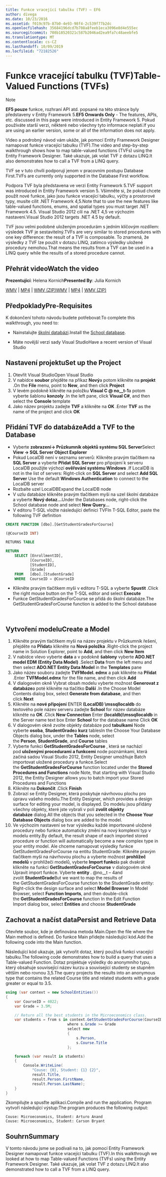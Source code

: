 ```yaml
---
title: Funkce vracející tabulku (TVF) – EF6
author: divega
ms.date: 10/23/2016
ms.assetid: f019c97b-87b0-4e93-98f4-2c539f77b2dc
ms.openlocfilehash: 35684196dcd7b708a8feeb1eca3096e8d4e555ec
ms.sourcegitcommit: 708b18520321c587b2046ad2ea9fa7c48aeebfe5
ms.translationtype: MT
ms.contentlocale: cs-CZ
ms.lasthandoff: 10/09/2019
ms.locfileid: "72182526"
---
```

# <a name="table-valued-functions-tvfs"></a><span data-ttu-id="110d1-102">Funkce vracející tabulku (TVF)</span><span class="sxs-lookup"><span data-stu-id="110d1-102">Table-Valued Functions (TVFs)</span></span>
> [!NOTE]
> <span data-ttu-id="110d1-103">**EF5 pouze** funkce, rozhraní API atd. popsané na této stránce byly představeny v Entity Framework 5.</span><span class="sxs-lookup"><span data-stu-id="110d1-103">**EF5 Onwards Only** - The features, APIs, etc. discussed in this page were introduced in Entity Framework 5.</span></span> <span data-ttu-id="110d1-104">Pokud používáte starší verzi, některé nebo všechny tyto informace neplatí.</span><span class="sxs-lookup"><span data-stu-id="110d1-104">If you are using an earlier version, some or all of the information does not apply.</span></span>

<span data-ttu-id="110d1-105">Video a podrobný návod vám ukáže, jak pomocí Entity Framework Designer namapovat funkce vracející tabulku (TVF).</span><span class="sxs-lookup"><span data-stu-id="110d1-105">The video and step-by-step walkthrough shows how to map table-valued functions (TVFs) using the Entity Framework Designer.</span></span> <span data-ttu-id="110d1-106">Také ukazuje, jak volat TVF z dotazu LINQ.</span><span class="sxs-lookup"><span data-stu-id="110d1-106">It also demonstrates how to call a TVF from a LINQ query.</span></span>

<span data-ttu-id="110d1-107">TVF se v tuto chvíli podporují jenom v pracovním postupu Database First.</span><span class="sxs-lookup"><span data-stu-id="110d1-107">TVFs are currently only supported in the Database First workflow.</span></span>

<span data-ttu-id="110d1-108">Podpora TVF byla představena ve verzi Entity Framework 5.</span><span class="sxs-lookup"><span data-stu-id="110d1-108">TVF support was introduced in Entity Framework version 5.</span></span> <span data-ttu-id="110d1-109">Všimněte si, že pokud chcete použít nové funkce, jako jsou funkce vracející tabulku, výčty a prostorové typy, musíte cílit .NET Framework 4,5.</span><span class="sxs-lookup"><span data-stu-id="110d1-109">Note that to use the new features like table-valued functions, enums, and spatial types you must target .NET Framework 4.5.</span></span> <span data-ttu-id="110d1-110">Visual Studio 2012 cílí na .NET 4,5 ve výchozím nastavení.</span><span class="sxs-lookup"><span data-stu-id="110d1-110">Visual Studio 2012 targets .NET 4.5 by default.</span></span>

<span data-ttu-id="110d1-111">TVF jsou velmi podobné uloženým procedurám s jedním klíčovým rozdílem: výsledek TVF je sestavitelný.</span><span class="sxs-lookup"><span data-stu-id="110d1-111">TVFs are very similar to stored procedures with one key difference: the result of a TVF is composable.</span></span> <span data-ttu-id="110d1-112">To znamená, že výsledky z TVF lze použít v dotazu LINQ, zatímco výsledky uložené procedury nemohou.</span><span class="sxs-lookup"><span data-stu-id="110d1-112">That means the results from a TVF can be used in a LINQ query while the results of a stored procedure cannot.</span></span>

## <a name="watch-the-video"></a><span data-ttu-id="110d1-113">Přehrát video</span><span class="sxs-lookup"><span data-stu-id="110d1-113">Watch the video</span></span>

<span data-ttu-id="110d1-114">**Prezentující**: Helena Kornich</span><span class="sxs-lookup"><span data-stu-id="110d1-114">**Presented By**: Julia Kornich</span></span>

<span data-ttu-id="110d1-115">[WMV](https://download.microsoft.com/download/6/0/A/60A6E474-5EF3-4E1E-B9EA-F51D2DDB446A/HDI-ITPro-MSDN-winvideo-tvf.wmv) | [MP4](https://download.microsoft.com/download/6/0/A/60A6E474-5EF3-4E1E-B9EA-F51D2DDB446A/HDI-ITPro-MSDN-mp4video-tvf.m4v) | [WMV (ZIP)](https://download.microsoft.com/download/6/0/A/60A6E474-5EF3-4E1E-B9EA-F51D2DDB446A/HDI-ITPro-MSDN-winvideo-tvf.zip)</span><span class="sxs-lookup"><span data-stu-id="110d1-115">[WMV](https://download.microsoft.com/download/6/0/A/60A6E474-5EF3-4E1E-B9EA-F51D2DDB446A/HDI-ITPro-MSDN-winvideo-tvf.wmv) | [MP4](https://download.microsoft.com/download/6/0/A/60A6E474-5EF3-4E1E-B9EA-F51D2DDB446A/HDI-ITPro-MSDN-mp4video-tvf.m4v) | [WMV (ZIP)](https://download.microsoft.com/download/6/0/A/60A6E474-5EF3-4E1E-B9EA-F51D2DDB446A/HDI-ITPro-MSDN-winvideo-tvf.zip)</span></span>

## <a name="pre-requisites"></a><span data-ttu-id="110d1-116">Předpoklady</span><span class="sxs-lookup"><span data-stu-id="110d1-116">Pre-Requisites</span></span>

<span data-ttu-id="110d1-117">K dokončení tohoto návodu budete potřebovat:</span><span class="sxs-lookup"><span data-stu-id="110d1-117">To complete this walkthrough, you need to:</span></span>

- <span data-ttu-id="110d1-118">Nainstalujte [školní databázi](~/ef6/resources/school-database.md).</span><span class="sxs-lookup"><span data-stu-id="110d1-118">Install the [School database](~/ef6/resources/school-database.md).</span></span>

- <span data-ttu-id="110d1-119">Máte novější verzi sady Visual Studio</span><span class="sxs-lookup"><span data-stu-id="110d1-119">Have a recent version of Visual Studio</span></span>

## <a name="set-up-the-project"></a><span data-ttu-id="110d1-120">Nastavení projektu</span><span class="sxs-lookup"><span data-stu-id="110d1-120">Set up the Project</span></span>

1.  <span data-ttu-id="110d1-121">Otevřít Visual Studio</span><span class="sxs-lookup"><span data-stu-id="110d1-121">Open Visual Studio</span></span>
2.  <span data-ttu-id="110d1-122">V nabídce **soubor** přejděte na příkaz **Nový**a potom klikněte na **projekt** .</span><span class="sxs-lookup"><span data-stu-id="110d1-122">On the **File** menu, point to **New**, and then click **Project**</span></span>
3.  <span data-ttu-id="110d1-123">V levém podokně klikněte na položku **Visual C @ no__t-1**a potom vyberte šablonu **konzoly** .</span><span class="sxs-lookup"><span data-stu-id="110d1-123">In the left pane, click **Visual C\#**, and then select the **Console** template</span></span>
4.  <span data-ttu-id="110d1-124">Jako název projektu zadejte **TVF** a klikněte na **OK** .</span><span class="sxs-lookup"><span data-stu-id="110d1-124">Enter **TVF** as the name of the project and click **OK**</span></span>

## <a name="add-a-tvf-to-the-database"></a><span data-ttu-id="110d1-125">Přidání TVF do databáze</span><span class="sxs-lookup"><span data-stu-id="110d1-125">Add a TVF to the Database</span></span>

-   <span data-ttu-id="110d1-126">Vyberte **zobrazení-&gt; Průzkumník objektů systému SQL Server**</span><span class="sxs-lookup"><span data-stu-id="110d1-126">Select **View -&gt; SQL Server Object Explorer**</span></span>
-   <span data-ttu-id="110d1-127">Pokud LocalDB není v seznamu serverů: Klikněte pravým tlačítkem na **SQL Server** a vyberte **Přidat SQL Server** pro připojení k serveru LocalDB použijte výchozí **ověřování systému Windows** .</span><span class="sxs-lookup"><span data-stu-id="110d1-127">If LocalDB is not in the list of servers: Right-click on **SQL Server** and select **Add SQL Server** Use the default **Windows Authentication** to connect to the LocalDB server</span></span>
-   <span data-ttu-id="110d1-128">Rozbalte uzel LocalDB</span><span class="sxs-lookup"><span data-stu-id="110d1-128">Expand the LocalDB node</span></span>
-   <span data-ttu-id="110d1-129">V uzlu databáze klikněte pravým tlačítkem myši na uzel školní databáze a vyberte **Nový dotaz...**</span><span class="sxs-lookup"><span data-stu-id="110d1-129">Under the Databases node, right-click the School database node and select **New Query…**</span></span>
-   <span data-ttu-id="110d1-130">V editoru T-SQL vložte následující definici TVF</span><span class="sxs-lookup"><span data-stu-id="110d1-130">In T-SQL Editor, paste the following TVF definition</span></span>

``` SQL
CREATE FUNCTION [dbo].[GetStudentGradesForCourse]

(@CourseID INT)

RETURNS TABLE

RETURN
    SELECT [EnrollmentID],
           [CourseID],
           [StudentID],
           [Grade]
    FROM   [dbo].[StudentGrade]
    WHERE  CourseID = @CourseID
```

-   <span data-ttu-id="110d1-131">Klikněte pravým tlačítkem myši v editoru T-SQL a vyberte **Spustit** .</span><span class="sxs-lookup"><span data-stu-id="110d1-131">Click the right mouse button on the T-SQL editor and select **Execute**</span></span>
-   <span data-ttu-id="110d1-132">Funkce GetStudentGradesForCourse se přidá do školní databáze.</span><span class="sxs-lookup"><span data-stu-id="110d1-132">The GetStudentGradesForCourse function is added to the School database</span></span>

 

## <a name="create-a-model"></a><span data-ttu-id="110d1-133">Vytvoření modelu</span><span class="sxs-lookup"><span data-stu-id="110d1-133">Create a Model</span></span>

1.  <span data-ttu-id="110d1-134">Klikněte pravým tlačítkem myši na název projektu v Průzkumník řešení, přejděte na **Přidat**a klikněte na **Nová položka** .</span><span class="sxs-lookup"><span data-stu-id="110d1-134">Right-click the project name in Solution Explorer, point to **Add**, and then click **New Item**</span></span>
2.  <span data-ttu-id="110d1-135">V nabídce vlevo vyberte **data** a v podokně **šablony** vyberte **ADO.NET model EDM (Entity Data Model)** .</span><span class="sxs-lookup"><span data-stu-id="110d1-135">Select **Data** from the left menu and then select **ADO.NET Entity Data Model** in the **Templates** pane</span></span>
3.  <span data-ttu-id="110d1-136">Jako název souboru zadejte **TVFModel. edmx** a pak klikněte na **Přidat** .</span><span class="sxs-lookup"><span data-stu-id="110d1-136">Enter **TVFModel.edmx** for the file name, and then click **Add**</span></span>
4.  <span data-ttu-id="110d1-137">V dialogovém okně Vybrat obsah modelu vyberte možnost **Generovat z databáze**a poté klikněte na tlačítko **Další** .</span><span class="sxs-lookup"><span data-stu-id="110d1-137">In the Choose Model Contents dialog box, select **Generate from database**, and then click **Next**</span></span>
5.  <span data-ttu-id="110d1-138">Klikněte na **nové připojení** ENTER **(LocalDB) \\mssqllocaldb** do textového pole název serveru zadejte **School** for název databáze klikněte na **OK** .</span><span class="sxs-lookup"><span data-stu-id="110d1-138">Click **New Connection** Enter **(localdb)\\mssqllocaldb** in the Server name text box Enter **School** for the database name Click **OK**</span></span>
6.  <span data-ttu-id="110d1-139">V dialogovém okně zvolte objekty databáze pod **tabulkami** Node vyberte **osoba**, **StudentGrade**a **kurz** tables</span><span class="sxs-lookup"><span data-stu-id="110d1-139">In the Choose Your Database Objects dialog box, under the **Tables** node, select the **Person**, **StudentGrade**, and **Course** tables</span></span>
7.  <span data-ttu-id="110d1-140">Vyberte funkci **GetStudentGradesForCourse** , která se nachází pod **uloženými procedurami a funkcemi** node poznámkami, která začíná sadou Visual Studio 2012, Entity Designer umožňuje Batch importovat uložené procedury a funkce.</span><span class="sxs-lookup"><span data-stu-id="110d1-140">Select the **GetStudentGradesForCourse** function located under the **Stored Procedures and Functions** node Note, that starting with Visual Studio 2012, the Entity Designer allows you to batch import your Stored Procedures and Functions</span></span>
8.  <span data-ttu-id="110d1-141">Klikněte na **Dokončit** .</span><span class="sxs-lookup"><span data-stu-id="110d1-141">Click **Finish**</span></span>
9.  <span data-ttu-id="110d1-142">Zobrazí se Entity Designer, která poskytuje návrhovou plochu pro úpravu vašeho modelu.</span><span class="sxs-lookup"><span data-stu-id="110d1-142">The Entity Designer, which provides a design surface for editing your model, is displayed.</span></span> <span data-ttu-id="110d1-143">Do modelu jsou přidány všechny objekty, které jste vybrali v poli **zvolit objekty databáze** dialog.</span><span class="sxs-lookup"><span data-stu-id="110d1-143">All the objects that you selected in the **Choose Your Database Objects** dialog box are added to the model.</span></span>
10. <span data-ttu-id="110d1-144">Ve výchozím nastavení se tvar výsledku každé importované uložené procedury nebo funkce automaticky změní na nový komplexní typ v modelu entity.</span><span class="sxs-lookup"><span data-stu-id="110d1-144">By default, the result shape of each imported stored procedure or function will automatically become a new complex type in your entity model.</span></span> <span data-ttu-id="110d1-145">Ale chceme namapovat výsledky funkce GetStudentGradesForCourse na entitu StudentGrade: Klikněte pravým tlačítkem myši na návrhovou plochu a vyberte možnost **prohlížeč modelů** v prohlížeči modelů, vyberte **Import funkcí**a pak dvakrát klikněte na funkci **GetStudentGradesForCourse** v dialogovém okně Upravit import funkce. Vyberte **entity** . @no__t – 4and zvolit **StudentGrade**</span><span class="sxs-lookup"><span data-stu-id="110d1-145">But we want to map the results of the GetStudentGradesForCourse function to the StudentGrade entity: Right-click the design surface and select **Model Browser** In Model Browser, select **Function Imports**, and then double-click the **GetStudentGradesForCourse** function In the Edit Function Import dialog box, select **Entities** and choose **StudentGrade**</span></span>

## <a name="persist-and-retrieve-data"></a><span data-ttu-id="110d1-146">Zachovat a načíst data</span><span class="sxs-lookup"><span data-stu-id="110d1-146">Persist and Retrieve Data</span></span>

<span data-ttu-id="110d1-147">Otevřete soubor, kde je definována metoda Main.</span><span class="sxs-lookup"><span data-stu-id="110d1-147">Open the file where the Main method is defined.</span></span> <span data-ttu-id="110d1-148">Do funkce Main přidejte následující kód.</span><span class="sxs-lookup"><span data-stu-id="110d1-148">Add the following code into the Main function.</span></span>

<span data-ttu-id="110d1-149">Následující kód ukazuje, jak vytvořit dotaz, který používá funkci vracející tabulku.</span><span class="sxs-lookup"><span data-stu-id="110d1-149">The following code demonstrates how to build a query that uses a Table-valued Function.</span></span> <span data-ttu-id="110d1-150">Dotaz projektuje výsledky do anonymního typu, který obsahuje související název kurzu a související studenty se stupněm větším nebo rovnou 3,5.</span><span class="sxs-lookup"><span data-stu-id="110d1-150">The query projects the results into an anonymous type that contains the related Course title and related students with a grade greater or equal to 3.5.</span></span>

``` csharp
using (var context = new SchoolEntities())
{
    var CourseID = 4022;
    var Grade = 3.5M;

    // Return all the best students in the Microeconomics class.
    var students = from s in context.GetStudentGradesForCourse(CourseID)
                            where s.Grade >= Grade
                            select new
                            {
                                s.Person,
                                s.Course.Title
                            };

    foreach (var result in students)
    {
        Console.WriteLine(
            "Couse: {0}, Student: {1} {2}",
            result.Title,  
            result.Person.FirstName,  
            result.Person.LastName);
    }
}
```

<span data-ttu-id="110d1-151">Zkompilujte a spusťte aplikaci.</span><span class="sxs-lookup"><span data-stu-id="110d1-151">Compile and run the application.</span></span> <span data-ttu-id="110d1-152">Program vytvoří následující výstup:</span><span class="sxs-lookup"><span data-stu-id="110d1-152">The program produces the following output:</span></span>

```console
Couse: Microeconomics, Student: Arturo Anand
Couse: Microeconomics, Student: Carson Bryant
```

## <a name="summary"></a><span data-ttu-id="110d1-153">Souhrn</span><span class="sxs-lookup"><span data-stu-id="110d1-153">Summary</span></span>

<span data-ttu-id="110d1-154">V tomto návodu jsme se podívali na to, jak pomocí Entity Framework Designer namapovat funkce vracející tabulku (TVF).</span><span class="sxs-lookup"><span data-stu-id="110d1-154">In this walkthrough we looked at how to map Table-valued Functions (TVFs) using the Entity Framework Designer.</span></span> <span data-ttu-id="110d1-155">Také ukazuje, jak volat TVF z dotazu LINQ.</span><span class="sxs-lookup"><span data-stu-id="110d1-155">It also demonstrated how to call a TVF from a LINQ query.</span></span>
